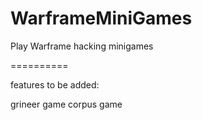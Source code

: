 WarframeMiniGames
==========

Play Warframe hacking minigames

==========

features to be added:

grineer game
corpus game
